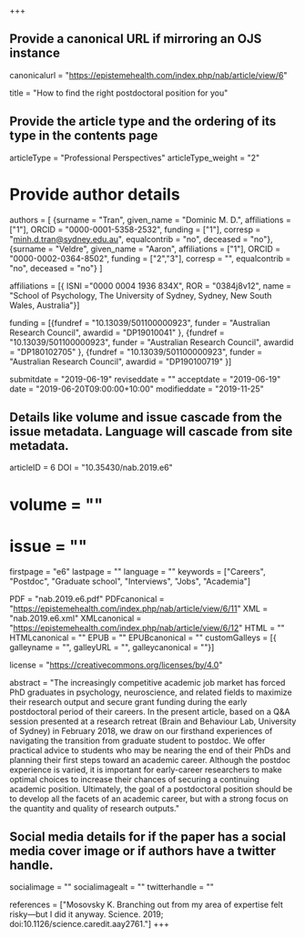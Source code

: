 +++
## Provide a canonical URL if mirroring an OJS instance
canonicalurl = "https://epistemehealth.com/index.php/nab/article/view/6"

title = "How to find the right postdoctoral position for you"

## Provide the article type and the ordering of its type in the contents page
articleType = "Professional Perspectives"
articleType_weight = "2"

# Provide author details
authors = [
  {surname = "Tran",  given_name = "Dominic M. D.",  affiliations = ["1"],  ORCID = "0000-0001-5358-2532", funding = ["1"], corresp = "minh.d.tran@sydney.edu.au", equalcontrib = "no", deceased = "no"},
  {surname = "Veldre",  given_name = "Aaron",  affiliations = ["1"],  ORCID = "0000-0002-0364-8502", funding = ["2","3"], corresp = "", equalcontrib = "no", deceased = "no"}
]

affiliations = [{ ISNI ="0000 0004 1936 834X", ROR = "0384j8v12", name = "School of Psychology, The University of Sydney, Sydney, New South Wales, Australia"}]

funding = [{fundref = "10.13039/501100000923", funder = "Australian Research Council", awardid = "DP19010041" },
  {fundref = "10.13039/501100000923", funder = "Australian Research Council", awardid = "DP180102705" },
  {fundref = "10.13039/501100000923", funder = "Australian Research Council", awardid = "DP190100719" }]

submitdate = "2019-06-19"
reviseddate = ""
acceptdate = "2019-06-19"
date = "2019-06-20T09:00:00+10:00"
modifieddate = "2019-11-25"

## Details like volume and issue cascade from the issue metadata. Language will cascade from site metadata.

articleID = 6
DOI = "10.35430/nab.2019.e6"
# volume = ""
# issue = ""
firstpage = "e6"
lastpage = ""
language = ""
keywords = ["Careers",
  "Postdoc",
  "Graduate school",
  "Interviews",
  "Jobs",
  "Academia"]


PDF = "nab.2019.e6.pdf"
PDFcanonical = "https://epistemehealth.com/index.php/nab/article/view/6/11"
XML = "nab.2019.e6.xml"
XMLcanonical = "https://epistemehealth.com/index.php/nab/article/view/6/12"
HTML = ""
HTMLcanonical = ""
EPUB = ""
EPUBcanonical = ""
customGalleys = [{ galleyname = "", galleyURL = "", galleycanonical = ""}]

license = "https://creativecommons.org/licenses/by/4.0"

abstract = "The increasingly competitive academic job market has forced PhD graduates in psychology, neuroscience, and related fields to maximize their research output and secure grant funding during the early postdoctoral period of their careers. In the present article, based on a Q&A session presented at a research retreat (Brain and Behaviour Lab, University of Sydney) in February 2018, we draw on our firsthand experiences of navigating the transition from graduate student to postdoc. We offer practical advice to students who may be nearing the end of their PhDs and planning their first steps toward an academic career. Although the postdoc experience is varied, it is important for early-career researchers to make optimal choices to increase their chances of securing a continuing academic position. Ultimately, the goal of a postdoctoral position should be to develop all the facets of an academic career, but with a strong focus on the quantity and quality of research outputs."

## Social media details for if the paper has a social media cover image or if authors have a twitter handle.
socialimage = ""
socialimagealt = ""
twitterhandle = ""

references = ["Mosovsky K. Branching out from my area of expertise felt risky—but I did it anyway. Science. 2019; doi:10.1126/science.caredit.aay2761."]
+++

